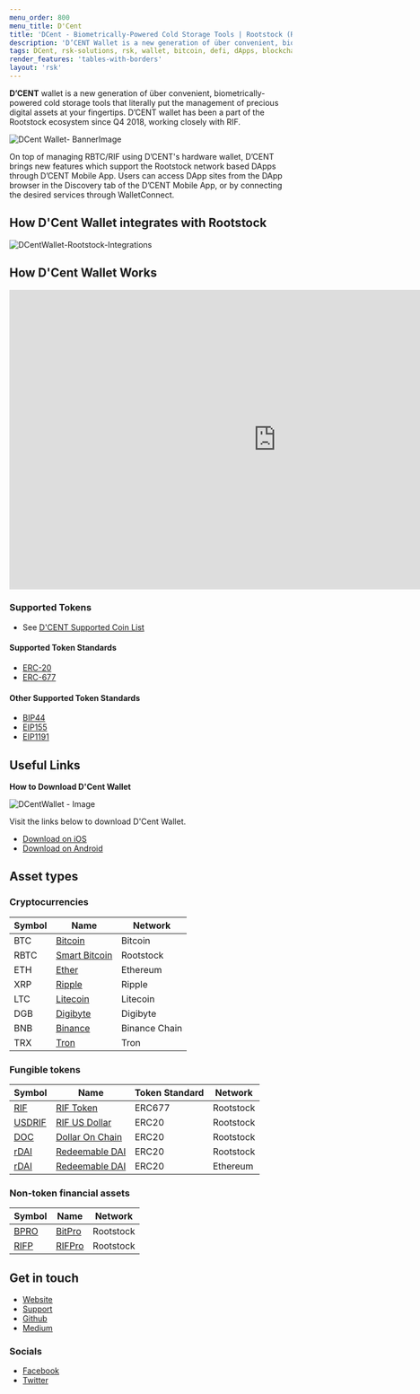 ```yaml
---
menu_order: 800
menu_title: D'Cent
title: 'DCent - Biometrically-Powered Cold Storage Tools | Rootstock (RSK)'
description: 'D’CENT Wallet is a new generation of über convenient, biometrically-powered cold storage tools that literally put the management of precious digital assets at your fingertips.'
tags: DCent, rsk-solutions, rsk, wallet, bitcoin, defi, dApps, blockchain, cryptowallet, rootstock
render_features: 'tables-with-borders'
layout: 'rsk'
---
```


**D’CENT** wallet is a new generation of über convenient, biometrically-powered cold storage tools that literally put the management of precious digital assets at your fingertips. D’CENT wallet has been a part of the Rootstock ecosystem since Q4 2018, working closely with RIF.


![DCent Wallet- BannerImage](/assets/img/solutions/DCentWallet/DCent_BannerImage.jpg)


On top of managing RBTC/RIF using D’CENT's hardware wallet, D’CENT brings new features which support the Rootstock network based DApps through D’CENT Mobile App. Users can access DApp sites from the DApp browser in the Discovery tab of the D’CENT Mobile App, or by connecting the desired services through WalletConnect.

## How D'Cent Wallet integrates with Rootstock

![DCentWallet-Rootstock-Integrations](/assets/img/solutions/DCentWallet/dcent-diagram.png)

## How D'Cent Wallet Works

<div class="video-container">
  <iframe width="949" height="534" src="https://www.youtube.com/embed/playlist?list=PLDzM6dqvMXTpQnL63gzxt-aKW16Zq81n0" frameborder="0" allow="accelerometer; autoplay; encrypted-media; gyroscope; picture-in-picture" allowfullscreen></iframe>
</div>

### Supported Tokens

- See [D'CENT Supported Coin List](https://dcentwallet.com/SupportedCoin)

#### Supported Token Standards

- [ERC-20](https://github.com/ethereum/EIPs/issues/20)
- [ERC-677](https://github.com/ethereum/EIPs/issues/677)


#### Other Supported Token Standards

- [BIP44](https://github.com/bitcoin/bips/blob/master/bip-0044.mediawiki)
- [EIP155](https://github.com/ethereum/EIPs/blob/master/EIPS/eip-155.md)
- [EIP1191](https://github.com/ethereum/EIPs/blob/master/EIPS/eip-1191.md)

## Useful Links

**How to Download D'Cent Wallet**

![DCentWallet - Image](/assets/img/solutions/DCentWallet/DCent_BannerImage2.jpg)

Visit the links below to download D'Cent Wallet.

- [Download on iOS]( https://apps.apple.com/kr/app/dcent-hardware-wallet/id1447206611)
- [Download on Android](https://play.google.com/store/apps/details?id=com.kr.iotrust.dcent.wallet&utm_source=developers_rsk_co)
 
## Asset types

### Cryptocurrencies

| Symbol | Name | Network |
| --- | --- | --- |
| BTC | [Bitcoin](https://bitcoin.org/bitcoin.pdf) | Bitcoin |
| RBTC | [Smart Bitcoin](/rsk/rbtc/) | Rootstock |
| ETH | [Ether](https://ethereum.org/en/eth/) | Ethereum |
| XRP | [Ripple](https://ripple.com/xrp/) | Ripple |
| LTC | [Litecoin](https://litecoin.com/en/) | Litecoin |
| DGB | [Digibyte](https://digibyte.io/en/#currency) | Digibyte |
| BNB | [Binance](https://www.binance.com/en/bnb) | Binance Chain |
| TRX | [Tron](https://tron.network/trx?lng=en) | Tron |


### Fungible tokens

| Symbol | Name | Token Standard | Network |
| --- | --- | --- | --- |
| [RIF](https://explorer.rootstock.io/address/0x2acc95758f8b5f583470ba265eb685a8f45fc9d5) | [RIF Token](/rif/token/) | ERC677 | Rootstock |
| [USDRIF](https://explorer.rsk.co/address/0x3a15461d8ae0f0fb5fa2629e9da7d66a794a6e37) | [RIF US Dollar](https://rifonchain.com/) | ERC20 | Rootstock |
| [DOC](https://explorer.rootstock.io/address/0x809c4db849948bfa6cb84501e5a7b5c9da8fc555) | [Dollar On Chain](https://moneyonchain.com/doc-stablecoin/) | ERC20 | Rootstock |
| [rDAI](https://explorer.rootstock.io/address/0x6b1a73d547f4009a26b8485b63d7015d248ad406) | [Redeemable DAI](https://rdai.money/) | ERC20 | Rootstock |
| [rDAI](https://etherscan.io/token/0x261b45d85ccfeabb11f022eba346ee8d1cd488c0) | [Redeemable DAI](https://rdai.money/) | ERC20 | Ethereum |

### Non-token financial assets

| Symbol | Name | Network
| --- | --- | --- |
| [BPRO](https://explorer.rootstock.io/address/0x440cd83c160de5c96ddb20246815ea44c7abbca8) | [BitPro](https://moneyonchain.com/bpro-token/) | Rootstock
| [RIFP](https://explorer.rootstock.io/address/0xf4d27c56595ed59b66cc7f03cff5193e4bd74a61) | [RIFPro](https://rif.moneyonchain.com/metrics) | Rootstock

## Get in touch

- [Website](https://dcentwallet.com/)
- [Support](https://dcentwallet.com/support/Questions)
- [Github](https://github.com/DcentWallet)
- [Medium](https://medium.com/dcentwallet)

### Socials

- [Facebook](https://www.facebook.com/DcentWalletGlobal)
- [Twitter](https://twitter.com/DCENTwallets)
